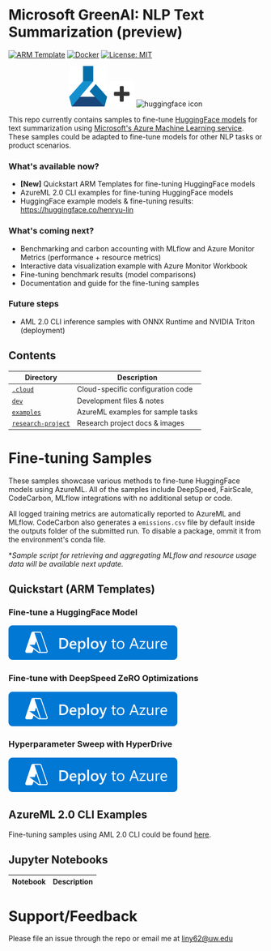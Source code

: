 # Microsoft GreenAI: NLP Text Summarization (preview)
[![ARM Template](https://img.shields.io/badge/ARM%20Template-placeholder-33cc4c.svg)](./README.md#quickstart-arm-templates) [![Docker](https://img.shields.io/badge/Docker-placeholder-33cc4c.svg)](./examples/assets/environment/Dockerfile) [![License: MIT](https://img.shields.io/badge/License-MIT-blue.svg)](./LICENSE)

<p align="center">
  <img src="research-project/images/azureml-icon.png" alt="azureml icon" height="80"/>
  <img src="research-project/images/plus-icon.png" alt="plus" height="50"/>
  <img src="https://huggingface.co/front/assets/huggingface_logo.svg" alt="huggingface icon" height="80"/>
</p>

This repo currently contains samples to fine-tune [HuggingFace models](https://huggingface.co/models) for text summarization using [Microsoft's Azure Machine Learning service](https://azure.microsoft.com/en-us/services/machine-learning-service/). These samples could be adapted to fine-tune models for other NLP tasks or product scenarios.

### What's available now?
* **[New]** Quickstart ARM Templates for fine-tuning HuggingFace models
* AzureML 2.0 CLI examples for fine-tuning HuggingFace models
* HuggingFace example models & fine-tuning results: https://huggingface.co/henryu-lin

### What's coming next?
* Benchmarking and carbon accounting with MLflow and Azure Monitor Metrics (performance + resource metrics)
* Interactive data visualization example with Azure Monitor Workbook
* Fine-tuning benchmark results (model comparisons)
* Documentation and guide for the fine-tuning samples

### Future steps
* AML 2.0 CLI inference samples with ONNX Runtime and NVIDIA Triton (deployment)

## Contents
| Directory | Description |
| --------- | ----------- |
| [`.cloud`](./.cloud) | Cloud-specific configuration code |
| [`dev`](./dev) | Development files & notes |
| [`examples`](./examples) | AzureML examples for sample tasks |
| [`research-project`](./research-project) | Research project docs & images |

# Fine-tuning Samples
These samples showcase various methods to fine-tune HuggingFace models using AzureML. All of the samples include DeepSpeed, FairScale, CodeCarbon, MLflow integrations with no additional setup or code.

All logged training metrics are automatically reported to AzureML and MLflow. CodeCarbon also generates a `emissions.csv` file by default inside the outputs folder of the submitted run. To disable a package, ommit it from the environment's conda file.

**Sample script for retrieving and aggregating MLflow and resource usage data will be available next update.*

## Quickstart (ARM Templates)

### Fine-tune a HuggingFace Model
[![Deploy to Azure](https://raw.githubusercontent.com/Azure/azure-quickstart-templates/master/1-CONTRIBUTION-GUIDE/images/deploytoazure.svg?sanitize=true)](https://portal.azure.com/#create/Microsoft.Template/uri/https%3A%2F%2Fraw.githubusercontent.com%2Fhenryu%2Dlin%2Fazureml%2Dgreenai%2Dtxtsum%2Fmain%2F%2Ecloud%2FazuredeployCmdJobPytorch%2Ejson)

### Fine-tune with DeepSpeed ZeRO Optimizations
[![Deploy to Azure](https://raw.githubusercontent.com/Azure/azure-quickstart-templates/master/1-CONTRIBUTION-GUIDE/images/deploytoazure.svg?sanitize=true)](https://portal.azure.com/#create/Microsoft.Template/uri/https%3A%2F%2Fraw.githubusercontent.com%2Fhenryu%2Dlin%2Fazureml%2Dgreenai%2Dtxtsum%2Fmain%2F%2Ecloud%2FazuredeployCmdJobDeepspeed%2Ejson)

### Hyperparameter Sweep with HyperDrive
[![Deploy to Azure](https://raw.githubusercontent.com/Azure/azure-quickstart-templates/master/1-CONTRIBUTION-GUIDE/images/deploytoazure.svg?sanitize=true)](https://portal.azure.com/#create/Microsoft.Template/uri/https%3A%2F%2Fraw.githubusercontent.com%2Fhenryu%2Dlin%2Fazureml%2Dgreenai%2Dtxtsum%2Fmain%2F%2Ecloud%2FazuredeploySweepJob%2Ejson)

## AzureML 2.0 CLI Examples
Fine-tuning samples using AML 2.0 CLI could be found [here](./examples).

## Jupyter Notebooks
| Notebook | Description |
| -------- | ----------- |

# Support/Feedback
Please file an issue through the repo or email me at liny62@uw.edu

